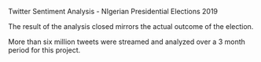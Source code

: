 Twitter Sentiment Analysis - NIgerian Presidential Elections 2019

The result of the analysis closed mirrors the actual outcome of the election.

More than six million tweets were streamed and analyzed over a 3 month period for this project.
